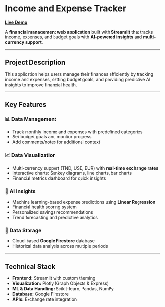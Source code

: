 # **Income and Expense Tracker**

[**Live Demo**](https://incomes-expenses-tracker.streamlit.app/)

A **financial management web application** built with **Streamlit** that tracks income, expenses, and budget goals with **AI-powered insights** and **multi-currency support**.

---

## **Project Description**

This application helps users manage their finances efficiently by tracking income and expenses, setting budget goals, and providing predictive AI insights to improve financial health.

---

## **Key Features**

### 📊 **Data Management**
- Track monthly income and expenses with predefined categories  
- Set budget goals and monitor progress  
- Add comments/notes for additional context  

### 📈 **Data Visualization**
- Multi-currency support (TND, USD, EUR) with **real-time exchange rates**  
- Interactive charts: Sankey diagrams, line charts, bar charts  
- Financial metrics dashboard for quick insights  

### 🤖 **AI Insights**
- Machine learning-based expense predictions using **Linear Regression**  
- Financial health scoring system  
- Personalized savings recommendations  
- Trend forecasting and predictive analytics  

### 💾 **Data Storage**
- Cloud-based **Google Firestore** database  
- Historical data analysis across multiple periods  

---

## **Technical Stack**
- **Frontend:** Streamlit with custom theming  
- **Visualization:** Plotly (Graph Objects & Express)  
- **ML & Data Handling:** Scikit-learn, Pandas, NumPy  
- **Database:** Google Firestore  
- **APIs:** Exchange rate integration
